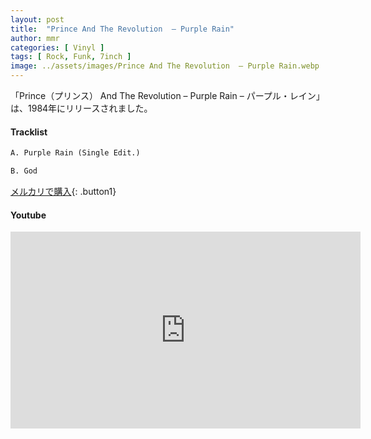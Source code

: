 ```yaml
---
layout: post
title:  "Prince And The Revolution  – Purple Rain"
author: mmr
categories: [ Vinyl ]
tags: [ Rock, Funk, 7inch ]
image: ../assets/images/Prince And The Revolution  – Purple Rain.webp
---
```


「Prince（プリンス） And The Revolution  – Purple Rain – パープル・レイン」は、1984年にリリースされました。

#### Tracklist
```md
A. Purple Rain (Single Edit.) 

B. God 
```

[メルカリで購入](https://jp.mercari.com/item/m50358308709?afid=6142608987){: .button1}

#### Youtube
<iframe width="560" height="315" src="https://www.youtube.com/embed/TvnYmWpD_T8?si=OzJ6-dX-oEHvSeqs" title="YouTube video player" frameborder="0" allow="accelerometer; autoplay; clipboard-write; encrypted-media; gyroscope; picture-in-picture; web-share" referrerpolicy="strict-origin-when-cross-origin" allowfullscreen></iframe>